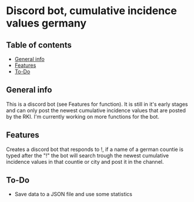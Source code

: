 # Discord bot, cumulative incidence values germany

## Table of contents
* [General info](#general-info)
* [Features](#Features)
* [To-Do](#To-Do)

## General info
This is a discord bot (see Features for function). It is still in it's early stages and can only post the newest cumulative incidence values that are posted by the RKI. I'm currently working on more functions for the bot.

## Features

Creates a discord bot that responds to !, if a name of a german countie is typed after the "!" the bot will search trough the newest cumulative incidence values in that countie or city and post it in the channel.

## To-Do
* Save data to a JSON file and use some statistics 
